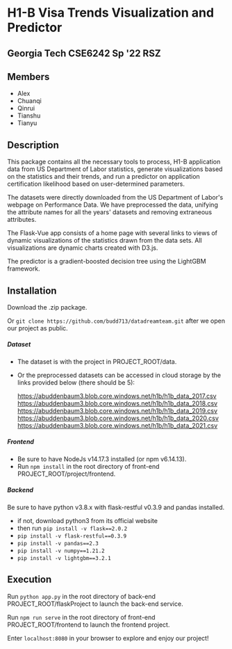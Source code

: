 # H1-B Visa Trends Visualization and Predictor
## Georgia Tech CSE6242 Sp '22 RSZ
## Members
- Alex
- Chuanqi
- Qinrui
- Tianshu
- Tianyu

## Description

This package contains all the necessary tools to process, H1-B application data from US Department of Labor statistics, generate visualizations based on the statistics and their trends, and run a predictor on application certification likelihood based on user-determined parameters. 

The datasets were directly downloaded from the US Department of Labor's webpage on Performance Data. 
We have preprocessed the data, unifying the attribute names for all the years' datasets and removing extraneous attributes. 

The Flask-Vue app consists of a home page with several links to views of 
dynamic visualizations of the statistics drawn from the data sets. 
All visualizations are dynamic charts created with D3.js.  

The predictor is a gradient-boosted decision tree using the LightGBM framework. 

## Installation 

Download the .zip package. 

Or `git clone https://github.com/budd713/datadreamteam.git` after we open our project as public.

##### Dataset

- The dataset is with the project in PROJECT_ROOT/data.

- Or the preprocessed datasets can be accessed in cloud storage by the links provided below (there should be 5):

  https://abuddenbaum3.blob.core.windows.net/h1b/h1b_data_2017.csv
  https://abuddenbaum3.blob.core.windows.net/h1b/h1b_data_2018.csv
  https://abuddenbaum3.blob.core.windows.net/h1b/h1b_data_2019.csv
  https://abuddenbaum3.blob.core.windows.net/h1b/h1b_data_2020.csv
  https://abuddenbaum3.blob.core.windows.net/h1b/h1b_data_2021.csv

##### Frontend

 - Be sure to have NodeJs v14.17.3 installed (or npm v6.14.13).
 - Run `npm install` in the root directory of front-end PROJECT_ROOT/project/frontend.

##### Backend

Be sure to have python v3.8.x with flask-restful v0.3.9 and pandas installed.

- if not, download python3 from its official website 
- then run `pip install -v flask==2.0.2` 
- `pip install -v flask-restful==0.3.9`
- `pip install -v pandas==2.3`
- `pip install -v numpy==1.21.2`
- `pip install -v lightgbm==3.2.1`



## Execution

Run `python app.py` in the root directory of back-end PROJECT_ROOT/flaskProject to launch the back-end service.

Run `npm run serve` in the root directory of front-end PROJECT_ROOT/frontend to launch the frontend project.

Enter `localhost:8080` in your browser to explore and enjoy our project!


<!-- ## DEMO VIDEO - [Optional, but recommended] 

Include the URL of a 1-minute *unlisted* YouTube video in this txt file. The video would show how to install and execute your system/tool/approach (e.g, from typing the first command to compile, to system launching, and running some examples).

Feel free to speed up the video if needed (e.g., remove less relevant video
segments). This video is optional (i.e., submitting a video does not increase scores; not submitting one does not decrease scores). However, we
recommend teams to try and create such a video, because making the video
helps teams better think through what they may want to write in the
README.txt, and generally how they want to "sell" their work. -->